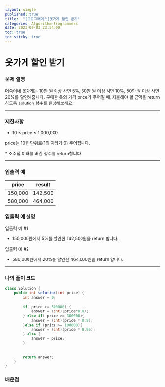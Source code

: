 ```yaml
---
layout: single
published: true
title:  "[프로그래머스]옷가게 할인 받기"
categories: Algorithm-Programmers
date: 2023-09-03 23:54:00
toc: true
toc_sticky: true
---
```


# 옷가게 할인 받기 

### 문제 설명
머쓱이네 옷가게는 10만 원 이상 사면 5%, 30만 원 이상 사면 10%, 50만 원 이상 사면 20%를 할인해줍니다.
구매한 옷의 가격 price가 주어질 때, 지불해야 할 금액을 return 하도록 solution 함수를 완성해보세요.



----------------

### 제한사항

* 10 ≤ price ≤ 1,000,000
<P>  price는 10원 단위로(1의 자리가 0) 주어집니다.</P>
* 소수점 이하를 버린 정수를 return합니다.


----------------

### 입출력 예

|price   |result|
|---|---|
|150,000    |   142,500|
|580,000	|464,000|


### 입출력 예 설명

입출력 예 #1
* 150,000원에서 5%를 할인한 142,500원을 return 합니다.
  
입출력 예 #2
* 580,000원에서 20%를 할인한 464,000원을 return 합니다.




----------------

### 나의 풀이 코드

```java
class Solution {
    public int solution(int price) {
        int answer = 0;
        
        if( price >= 500000) {
            answer = (int)(price*0.8);
        } else if( price >= 300000){
            answer = (int)(price * 0.9);
        }else if (price >= 100000){
            answer = (int)(price * 0.95);
        } else {
            answer = price;
        }
        
        
        return answer;
    }
}
```
<p>

</p>



### 배운점

```java

```
<p>

</p>

<p>

</p>

